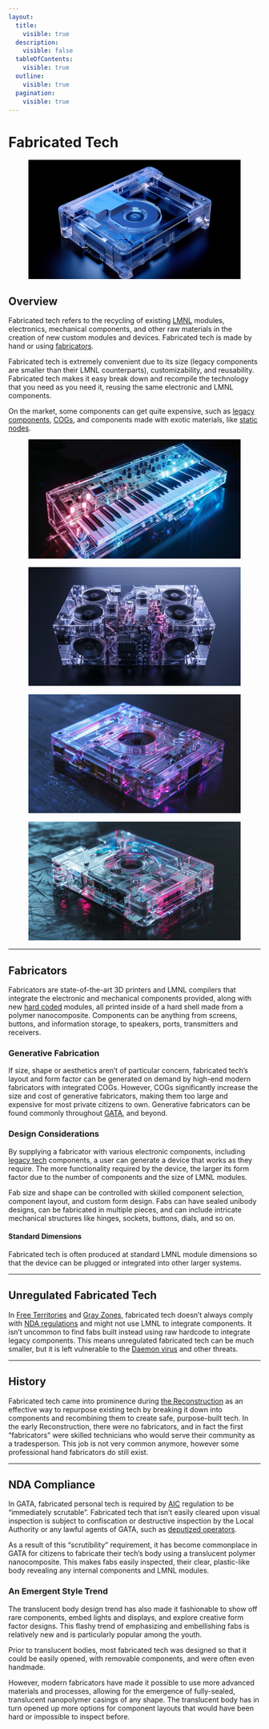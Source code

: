 ```yaml
---
layout:
  title:
    visible: true
  description:
    visible: false
  tableOfContents:
    visible: true
  outline:
    visible: true
  pagination:
    visible: true
---
```


# Fabricated Tech

<figure><img src="../../.gitbook/assets/fab.png" alt="" width="563"><figcaption></figcaption></figure>

## Overview

Fabricated tech refers to the recycling of existing [LMNL](hard-code.md#lmnl) modules, electronics, mechanical components, and other raw materials in the creation of new custom modules and devices. Fabricated tech is made by hand or using [fabricators](fabricated-tech.md#fabricators).

Fabricated tech is extremely convenient due to its size (legacy components are smaller than their LMNL counterparts), customizability, and reusability. Fabricated tech makes it easy break down and recompile the technology that you need as you need it, reusing the same electronic and LMNL components.

On the market, some components can get quite expensive, such as [legacy components](../../nations/gata/law-and-order/tech-regulation.md), [COGs](cogs.md), and components made with exotic materials, like [static nodes](statics.md#static-nodes).

<div>

<figure><img src="../../.gitbook/assets/nomoney420_future_clear_plastic_synth_keyboard_future_electroni_8c6b226c-9306-48ec-9d8d-7663eab2c934.png" alt=""><figcaption></figcaption></figure>

 

<figure><img src="../../.gitbook/assets/nomoney420_future_high_end_subwoofer_made_of_clear_plastic_futu_56759661-bad5-4fdf-8597-a6ca434ddace.png" alt=""><figcaption></figcaption></figure>

 

<figure><img src="../../.gitbook/assets/nomoney420_future_media_cartridge_clear_plastic_future_electron_15881898-26a3-4b6c-95cb-fb35b0de981d.png" alt=""><figcaption></figcaption></figure>

 

<figure><img src="../../.gitbook/assets/nomoney420_future_media_cartridge_clear_plastic_future_electron_94a03c4d-394f-4bb5-b6c2-4a82143324ef.png" alt=""><figcaption></figcaption></figure>

</div>

***

## **Fabricators**

Fabricators are state-of-the-art 3D printers and LMNL compilers that integrate the electronic and mechanical components provided, along with new [hard coded](hard-code.md) modules, all printed inside of a hard shell made from a polymer nanocomposite. Components can be anything from screens, buttons, and information storage, to speakers, ports, transmitters and receivers.

### **Generative Fabrication**

If size, shape or aesthetics aren’t of particular concern, fabricated tech’s layout and form factor can be generated on demand by high-end modern fabricators with integrated COGs. However, COGs significantly increase the size and cost of generative fabricators, making them too large and expensive for most private citizens to own. Generative fabricators can be found commonly throughout [GATA](../../nations/gata/), and beyond.

### **Design Considerations**

By supplying a fabricator with various electronic components, including [legacy tech](../../nations/gata/law-and-order/tech-regulation.md) components, a user can generate a device that works as they require. The more functionality required by the device, the larger its form factor due to the number of components and the size of LMNL modules.

Fab size and shape can be controlled with skilled component selection, component layout, and custom form design. Fabs can have sealed unibody designs, can be fabricated in multiple pieces, and can include intricate mechanical structures like hinges, sockets, buttons, dials, and so on.

#### **Standard Dimensions**

Fabricated tech is often produced at standard LMNL module dimensions so that the device can be plugged or integrated into other larger systems.

***

## **Unregulated Fabricated Tech**

In [Free Territories](../../nations/free-territories/) and [Gray Zones](../../nations/gata/politics/gray-zones.md), fabricated tech doesn’t always comply with [NDA regulations](../../nations/gata/politics/new-dawn-accords.md) and might not use LMNL to integrate components. It isn’t uncommon to find fabs built instead using raw hardcode to integrate legacy components. This means unregulated fabricated tech can be much smaller, but it is left vulnerable to the [Daemon virus](the-daemon-virus.md) and other threats.

***

## **History**

Fabricated tech came into prominence during [the Reconstruction](../history/the-reconstruction.md) as an effective way to repurpose existing tech by breaking it down into components and recombining them to create safe, purpose-built tech. In the early Reconstruction, there were no fabricators, and in fact the first “fabricators” were skilled technicians who would serve their community as a tradesperson. This job is not very common anymore, however some professional hand fabricators do still exist.

***

## **NDA Compliance**

In GATA, fabricated personal tech is required by [AIC](../../nations/gata/institutions/atlan-information-control.md) regulation to be “immediately scrutable”. Fabricated tech that isn’t easily cleared upon visual inspection is subject to confiscation or destructive inspection by the Local Authority or any lawful agents of GATA, such as [deputized operators](../../nations/gata/enterprise/operators.md#deputized-operators).

As a result of this “scrutibility” requirement, it has become commonplace in GATA for citizens to fabricate their tech’s body using a translucent polymer nanocomposite. This makes fabs easily inspected, their clear, plastic-like body revealing any internal components and LMNL modules.

### An Emergent Style Trend

The translucent body design trend has also made it fashionable to show off rare components, embed lights and displays, and explore creative form factor designs. This flashy trend of emphasizing and embellishing fabs is relatively new and is particularly popular among the youth.

Prior to translucent bodies, most fabricated tech was designed so that it could be easily opened, with removable components, and were often even handmade.

However, modern fabricators have made it possible to use more advanced materials and processes, allowing for the emergence of fully-sealed, translucent nanopolymer casings of any shape. The translucent body has in turn opened up more options for component layouts that would have been hard or impossible to inspect before.
